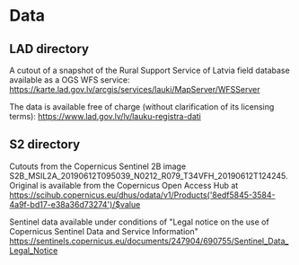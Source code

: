 # Data

## LAD directory

A cutout of a snapshot of the Rural Support Service of Latvia field database available as a OGS WFS service: <https://karte.lad.gov.lv/arcgis/services/lauki/MapServer/WFSServer>

The data is available free of charge (without clarification of its licensing terms): <https://www.lad.gov.lv/lv/lauku-registra-dati>

## S2 directory

Cutouts from the Copernicus Sentinel 2B image S2B_MSIL2A_20190612T095039_N0212_R079_T34VFH_20190612T124245.
Original is available from the Copernicus Open Access Hub at <https://scihub.copernicus.eu/dhus/odata/v1/Products('8edf5845-3584-4a9f-bd17-e38a36d73274')/$value>

Sentinel data available under conditions of "Legal notice on the use of Copernicus Sentinel Data and Service Information" <https://sentinels.copernicus.eu/documents/247904/690755/Sentinel_Data_Legal_Notice>
